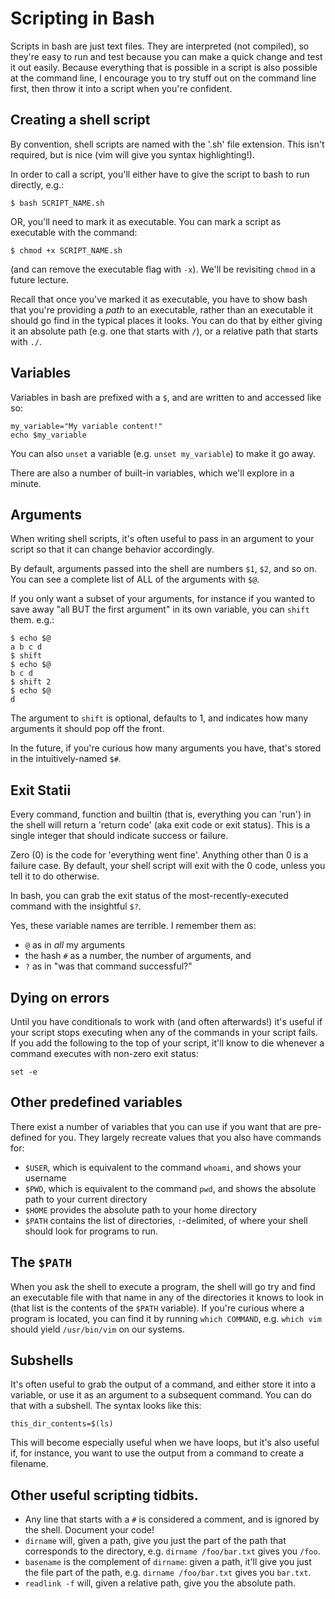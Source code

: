 
# Scripting in Bash

Scripts in bash are just text files. They are interpreted (not compiled), so
they're easy to run and test because you can make a quick change and test it out
easily. Because everything that is possible in a script is also possible at the
command line, I encourage you to try stuff out on the command line first, then
throw it into a script when you're confident.

## Creating a shell script

By convention, shell scripts are named with the '.sh' file extension. This isn't
required, but is nice (vim will give you syntax highlighting!).

In order to call a script, you'll either have to give the script to bash to run
directly, e.g.:

~~~ {.bash}
$ bash SCRIPT_NAME.sh
~~~

OR, you'll need to mark it as executable. You can mark a script as executable
with the command:

~~~ {.bash}
$ chmod +x SCRIPT_NAME.sh
~~~

(and can remove the executable flag with `-x`). We'll be revisiting `chmod` in a
future lecture.

Recall that once you've marked it as executable, you have to show bash that
you're providing a *path* to an executable, rather than an executable it should
go find in the typical places it looks. You can do that by either giving it an
absolute path (e.g. one that starts with `/`), or a relative path that starts
with `./`.

## Variables

Variables in bash are prefixed with a `$`, and are written to and accessed like
so:

~~~ {.bash}
my_variable="My variable content!"
echo $my_variable
~~~

You can also `unset` a variable (e.g. `unset my_variable`) to make it go away.

There are also a number of built-in variables, which we'll explore in a minute.

## Arguments

When writing shell scripts, it's often useful to pass in an argument to your
script so that it can change behavior accordingly.

By default, arguments passed into the shell are numbers `$1`, `$2`, and so on.
You can see a complete list of ALL of the arguments with `$@`.

If you only want a subset of your arguments, for instance if you wanted to save
away "all BUT the first argument" in its own variable, you can `shift` them.
e.g.:

~~~ {.bash}
$ echo $@
a b c d
$ shift
$ echo $@
b c d
$ shift 2
$ echo $@
d
~~~

The argument to `shift` is optional, defaults to 1, and indicates how many
arguments it should pop off the front.

In the future, if you're curious how many arguments you have, that's stored in
the intuitively-named `$#`.

## Exit Statii
Every command, function and builtin (that is, everything you can 'run') in the
shell will return a 'return code' (aka exit code or exit status). This is a
single integer that should indicate success or failure.

Zero (0) is the code for 'everything went fine'. Anything other than 0 is a
failure case.  By default, your shell script will exit with the 0 code, unless
you tell it to do otherwise.

In bash, you can grab the exit status of the most-recently-executed command with
the insightful `$?`.

Yes, these variable names are terrible. I remember them as:

 * `@` as in _all_ my arguments
 * the hash `#` as a number, the number of arguments, and
 * `?` as in "was that command successful?"

## Dying on errors

Until you have conditionals to work with (and often afterwards!) it's useful if
your script stops executing when any of the commands in your script fails. If
you add the following to the top of your script, it'll know to die whenever a
command executes with non-zero exit status:

~~~ {.bash}
set -e
~~~

## Other predefined variables

There exist a number of variables that you can use if you want that are
pre-defined for you. They largely recreate values that you also have commands
for:

 * `$USER`, which is equivalent to the command `whoami`, and shows your username
 * `$PWD`, which is equivalent to the command `pwd`, and shows the absolute path
    to your current directory
 * `$HOME` provides the absolute path to your home directory
 * `$PATH` contains the list of directories, `:`-delimited, of where your shell
    should look for programs to run.

## The `$PATH`

When you ask the shell to execute a program, the shell will go try and find an
executable file with that name in any of the directories it knows to look in
(that list is the contents of the `$PATH` variable). If you're curious where a
program is located, you can find it by running `which COMMAND`, e.g.
`which vim` should yield `/usr/bin/vim` on our systems.

## Subshells

It's often useful to grab the output of a command, and either store it into a
variable, or use it as an argument to a subsequent command. You can do that with
a subshell. The syntax looks like this:
``` {.bash}
this_dir_contents=$(ls)
```

This will become especially useful when we have loops, but it's also useful if,
for instance, you want to use the output from a command to create a filename.


## Other useful scripting tidbits.

 * Any line that starts with a `#` is considered a comment, and is ignored by the
shell. Document your code!
 * `dirname` will, given a path, give you just the part of the path that
    corresponds to the directory, e.g. `dirname /foo/bar.txt` gives you `/foo`.
 * `basename` is the complement of `dirname`: given a path, it'll give you just
    the file part of the path, e.g. `dirname /foo/bar.txt` gives you `bar.txt`.
 * `readlink -f` will, given a relative path, give you the absolute path.

